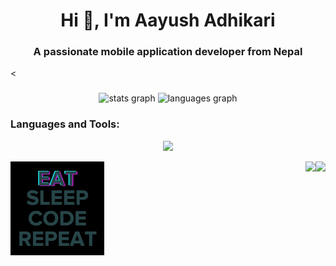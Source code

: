 <h1 align="center">Hi 👋, I'm Aayush Adhikari</h1>
<h3 align="center">A passionate mobile application developer from Nepal</h3> <

###

<div align="center">
  <img src="https://github-readme-stats.vercel.app/api?username=aayushxadhikari&hide_title=false&hide_rank=false&show_icons=true&include_all_commits=true&count_private=true&disable_animations=false&theme=dracula&locale=en&hide_border=false" height="150" alt="stats graph"  />
  <img src="https://github-readme-stats.vercel.app/api/top-langs?username=aayushxadhikari&locale=en&hide_title=false&layout=compact&card_width=320&langs_count=5&theme=dracula&hide_border=false" height="150" alt="languages graph"  />
</div>


<div align="left">
<h3 align="left">Languages and Tools:</h3> <p align="center"> <a href="https://skillicons.dev"> <img src="https://skillicons.dev/icons?i=html,css,flutter,dart,django,mongodb,sqlite,python,git,c,cpp,docker,graphql,postman,selenium" /> </a> </p>
</div>


<img align="left" height="150" src="giphy.webp"  />
<img align="right" height="150" src="https://i.imgflip.com/65efzo.gif"  />
<img align="right" height="150" src="https://media.giphy.com/media/v1.Y2lkPTc5MGI3NjExZGlwaDFpN2JwN2IzZnZhd28wbmpydThpMDA0ZHlrbDJ2ZDgzZTQyayZlcD12MV9naWZzX3NlYXJjaCZjdD1n/pOrlU886i5LoGmBnxh/giphy.gif)"  />


